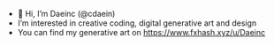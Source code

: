 - 👋 Hi, I’m Daeinc (@cdaein)
- I’m interested in creative coding, digital generative art and design
- You can find my generative art on https://www.fxhash.xyz/u/Daeinc
